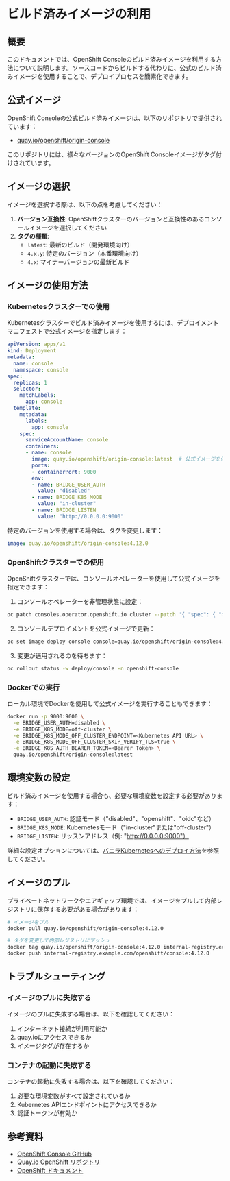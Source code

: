 # ビルド済みイメージの利用

## 概要

このドキュメントでは、OpenShift Consoleのビルド済みイメージを利用する方法について説明します。ソースコードからビルドする代わりに、公式のビルド済みイメージを使用することで、デプロイプロセスを簡素化できます。

## 公式イメージ

OpenShift Consoleの公式ビルド済みイメージは、以下のリポジトリで提供されています：

- [quay.io/openshift/origin-console](https://quay.io/repository/openshift/origin-console?tab=tags)

このリポジトリには、様々なバージョンのOpenShift Consoleイメージがタグ付けされています。

## イメージの選択

イメージを選択する際は、以下の点を考慮してください：

1. **バージョン互換性**: OpenShiftクラスターのバージョンと互換性のあるコンソールイメージを選択してください
2. **タグの種類**:
   - `latest`: 最新のビルド（開発環境向け）
   - `4.x.y`: 特定のバージョン（本番環境向け）
   - `4.x`: マイナーバージョンの最新ビルド

## イメージの使用方法

### Kubernetesクラスターでの使用

Kubernetesクラスターでビルド済みイメージを使用するには、デプロイメントマニフェストで公式イメージを指定します：

```yaml
apiVersion: apps/v1
kind: Deployment
metadata:
  name: console
  namespace: console
spec:
  replicas: 1
  selector:
    matchLabels:
      app: console
  template:
    metadata:
      labels:
        app: console
    spec:
      serviceAccountName: console
      containers:
      - name: console
        image: quay.io/openshift/origin-console:latest  # 公式イメージを使用
        ports:
        - containerPort: 9000
        env:
        - name: BRIDGE_USER_AUTH
          value: "disabled"
        - name: BRIDGE_K8S_MODE
          value: "in-cluster"
        - name: BRIDGE_LISTEN
          value: "http://0.0.0.0:9000"
```

特定のバージョンを使用する場合は、タグを変更します：

```yaml
image: quay.io/openshift/origin-console:4.12.0
```

### OpenShiftクラスターでの使用

OpenShiftクラスターでは、コンソールオペレーターを使用して公式イメージを指定できます：

1. コンソールオペレーターを非管理状態に設定：

```bash
oc patch consoles.operator.openshift.io cluster --patch '{ "spec": { "managementState": "Unmanaged" } }' --type=merge
```

2. コンソールデプロイメントを公式イメージで更新：

```bash
oc set image deploy console console=quay.io/openshift/origin-console:4.12.0 -n openshift-console
```

3. 変更が適用されるのを待ちます：

```bash
oc rollout status -w deploy/console -n openshift-console
```

### Dockerでの実行

ローカル環境でDockerを使用して公式イメージを実行することもできます：

```bash
docker run -p 9000:9000 \
  -e BRIDGE_USER_AUTH=disabled \
  -e BRIDGE_K8S_MODE=off-cluster \
  -e BRIDGE_K8S_MODE_OFF_CLUSTER_ENDPOINT=<Kubernetes API URL> \
  -e BRIDGE_K8S_MODE_OFF_CLUSTER_SKIP_VERIFY_TLS=true \
  -e BRIDGE_K8S_AUTH_BEARER_TOKEN=<Bearer Token> \
  quay.io/openshift/origin-console:latest
```

## 環境変数の設定

ビルド済みイメージを使用する場合も、必要な環境変数を設定する必要があります：

- `BRIDGE_USER_AUTH`: 認証モード（"disabled"、"openshift"、"oidc"など）
- `BRIDGE_K8S_MODE`: Kubernetesモード（"in-cluster"または"off-cluster"）
- `BRIDGE_LISTEN`: リッスンアドレス（例: "http://0.0.0.0:9000"）

詳細な設定オプションについては、[バニラKubernetesへのデプロイ方法](./kubernetes-deploy-ja.md)を参照してください。

## イメージのプル

プライベートネットワークやエアギャップ環境では、イメージをプルして内部レジストリに保存する必要がある場合があります：

```bash
# イメージをプル
docker pull quay.io/openshift/origin-console:4.12.0

# タグを変更して内部レジストリにプッシュ
docker tag quay.io/openshift/origin-console:4.12.0 internal-registry.example.com/openshift/console:4.12.0
docker push internal-registry.example.com/openshift/console:4.12.0
```

## トラブルシューティング

### イメージのプルに失敗する

イメージのプルに失敗する場合は、以下を確認してください：

1. インターネット接続が利用可能か
2. quay.ioにアクセスできるか
3. イメージタグが存在するか

### コンテナの起動に失敗する

コンテナの起動に失敗する場合は、以下を確認してください：

1. 必要な環境変数がすべて設定されているか
2. Kubernetes APIエンドポイントにアクセスできるか
3. 認証トークンが有効か

## 参考資料

- [OpenShift Console GitHub](https://github.com/openshift/console)
- [Quay.io OpenShift リポジトリ](https://quay.io/organization/openshift)
- [OpenShift ドキュメント](https://docs.openshift.com/)